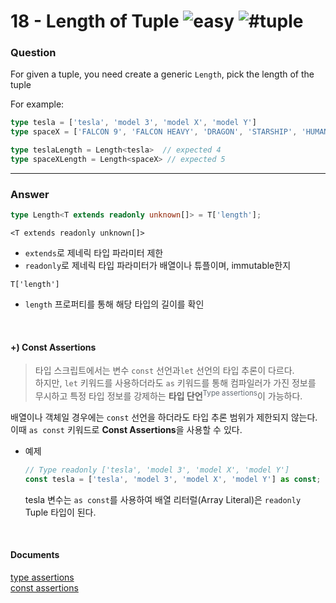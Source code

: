 # 18 - Length of Tuple <img src="https://img.shields.io/badge/-easy-7aad0c" alt="easy"/> <img src="https://img.shields.io/badge/-%23tuple-999" alt="#tuple"/>

### Question
For given a tuple, you need create a generic `Length`, pick the length of the tuple

For example:

```ts
type tesla = ['tesla', 'model 3', 'model X', 'model Y']
type spaceX = ['FALCON 9', 'FALCON HEAVY', 'DRAGON', 'STARSHIP', 'HUMAN SPACEFLIGHT']

type teslaLength = Length<tesla>  // expected 4
type spaceXLength = Length<spaceX> // expected 5
```

---
### Answer
```ts
type Length<T extends readonly unknown[]> = T['length'];
```

`<T extends readonly unknown[]>`  
- `extends`로 제네릭 타입 파라미터 제한
- `readonly`로 제네릭 타입 파라미터가 배열이나 튜플이며, immutable한지 

`T['length']`
- `length` 프로퍼티를 통해 해당 타입의 길이를 확인

<br>

#### +) Const Assertions
> 타입 스크립트에서는 변수 `const` 선언과`let` 선언의 타입 추론이 다르다.  
> 하지만, `let` 키워드를 사용하더라도 `as` 키워드를 통해 컴파일러가 가진 정보를 무시하고 특정 타입 정보를 강제하는 **타입 단언**<sup style="color: #656D76">Type assertions</sup>이 가능하다.   

배열이나 객체일 경우에는 `const` 선언을 하더라도 타입 추론 범위가 제한되지 않는다. 이때 `as const` 키워드로 **Const Assertions**을 사용할 수 있다. 

- 예제 
    ```ts
    // Type readonly ['tesla', 'model 3', 'model X', 'model Y']
    const tesla = ['tesla', 'model 3', 'model X', 'model Y'] as const; 
    ```
    tesla 변수는 `as const`를 사용하여 배열 리터럴(Array Literal)은 `readonly` Tuple 타입이 된다. 

<br>

#### Documents
[type assertions](https://www.typescriptlang.org/docs/handbook/2/everyday-types.html)  
[const assertions](https://www.typescriptlang.org/docs/handbook/release-notes/typescript-3-4.html#const-assertions)
